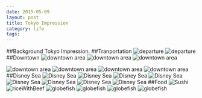 ```yaml
---
date: 2015-05-09
layout: post
title: Tokyo Impression
category: life
tags:
---
```


##Background
Tokyo Impression.
##Tranportation
![departure](/images/travel/Tokyo2015/day1/IMG_0002.png)
![departure](/images/travel/Tokyo2015/day1/IMG_0004.png)
##Downtown
![downtown area](/images/travel/Tokyo2015/day2/IMG_0005.png)
![downtown area](/images/travel/Tokyo2015/day2/IMG_0455.png)
![downtown area](/images/travel/Tokyo2015/day2/IMG_0500.png)

![downtown area](/images/travel/Tokyo2015/day2/IMG_1657.png)
![downtown area](/images/travel/Tokyo2015/day2/IMG_1658.png)
![downtown area](/images/travel/Tokyo2015/day2/IMG_1710.png)
![downtown area](/images/travel/Tokyo2015/day2/IMG_1713.png)
##Disney Sea
![Disney Sea](/images/travel/Tokyo2015/day3/IMG_0050.png)
![Disney Sea](/images/travel/Tokyo2015/day3/IMG_0186.png)
![Disney Sea](/images/travel/Tokyo2015/day3/IMG_0196.png)
![Disney Sea](/images/travel/Tokyo2015/day3/IMG_0247.png)
![Disney Sea](/images/travel/Tokyo2015/day3/IMG_0506.png)
![Disney Sea](/images/travel/Tokyo2015/day3/IMG_0511.png)
![Disney Sea](/images/travel/Tokyo2015/day3/IMG_0512.png)
![Disney Sea](/images/travel/Tokyo2015/day3/IMG_1674.png)
##Food
![Sushi](/images/travel/Tokyo2015/day2/IMG_1639.png)
![riceWithBeef](/images/travel/Tokyo2015/day4/IMG_0545.JPG)
![globefish](/images/travel/Tokyo2015/day4/IMG_0530.png)
![globefish](/images/travel/Tokyo2015/day4/IMG_0532.png)
![globefish](/images/travel/Tokyo2015/day4/IMG_0537.png)
![globefish](/images/travel/Tokyo2015/day4/IMG_1680.png)

